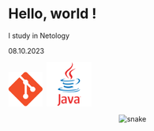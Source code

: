 # Hello, world !
I study in Netology

08.10.2023

<p align="left">
<img src="https://github.com/devicons/devicon/blob/master/icons/git/git-original.svg" title="git" alt="git" width="70" height="70"/>&nbsp
<img src="https://raw.githubusercontent.com/devicons/devicon/master/icons/java/java-original-wordmark.svg" alt="java" width="90" height="90" />
</p>

<p align="center">
 <img width="600" src="assets/github-snake.svg" alt="snake"/>
</p>
